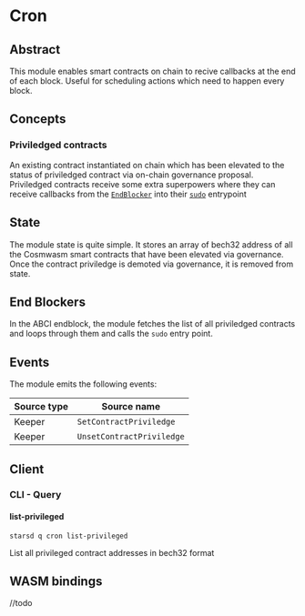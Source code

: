 # Cron

## Abstract

This module enables smart contracts on chain to recive callbacks at the end of each block. Useful for scheduling actions which need to happen every block.


## Concepts

### Priviledged contracts
An existing contract instantiated on chain which has been elevated to the status of priviledged contract via on-chain governance proposal. 
Priviledged contracts receive some extra superpowers where they can receive callbacks from the [`EndBlocker`](https://docs.cosmos.network/main/building-modules/beginblock-endblock.html) into their [`sudo`](https://book.cosmwasm.com/basics/entry-points.html?highlight=sudo#entry-points) entrypoint

## State

The module state is quite simple. It stores an array of bech32 address of all the Cosmwasm smart contracts that have been elevated via governance. Once the contract priviledge is demoted via governance, it is removed from state.

## End Blockers

In the ABCI endblock, the module fetches the list of all priviledged contracts and loops through them and calls the `sudo` entry point.

## Events

The module emits the following events:

| Source type | Source name                |
| ----------- | -------------------------- |
| Keeper      | `SetContractPriviledge`    |
| Keeper      | `UnsetContractPriviledge`  |

## Client

### CLI - Query

#### **list-privileged**

`starsd q cron list-privileged`

List all privileged contract addresses in bech32 format

## WASM bindings

//todo